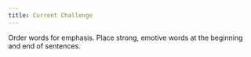 ```yaml
---
title: Current Challenge
---
```


Order words for emphasis. Place strong, emotive words at the beginning and end of sentences.
